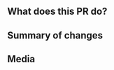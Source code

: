 <!-- Insert here the linkink word and issue number, if applicable -->

## What does this PR do?

## Summary of changes
<!-- What changed in the project? Example: Changed function X, added command Y -->

## Media
<!-- Put here screenshots of the new additions, or changes, if applicable -->
